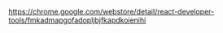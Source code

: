 
https://chrome.google.com/webstore/detail/react-developer-tools/fmkadmapgofadopljbjfkapdkoienihi



